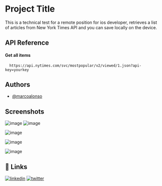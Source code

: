 
# Project Title

This is a technical test for a remote position for ios developer, retrieves a list of articles from New York Times API and you can save locally on the device.


## API Reference

#### Get all items

```http
  https://api.nytimes.com/svc/mostpopular/v2/viewed/1.json?api-key=yourkey
```




## Authors

- [@marcoalonso](https://github.com/marcoalonso/)


## Screenshots
![image](https://github.com/user-attachments/assets/5e1ccd01-0b88-4e2a-8a6c-b301c1dccb5b)
![image](https://github.com/user-attachments/assets/9d86b0e2-5e8c-4c0d-867d-de97ce6c2ea1)

![image](https://github.com/user-attachments/assets/962ae11f-ac22-415a-9c63-ff050b3b7b62)



![image](https://github.com/user-attachments/assets/a7085dcd-0868-401c-943e-483ec223c24f)



![image](https://github.com/user-attachments/assets/fa7a85eb-5b62-469f-93f7-60d183088bc8)




## 🔗 Links
[![linkedin](https://img.shields.io/badge/linkedin-0A66C2?style=for-the-badge&logo=linkedin&logoColor=white)](https://www.linkedin.com/in/marcoalonso/)
[![twitter](https://upload.wikimedia.org/wikipedia/commons/thumb/9/9e/YouTube_Logo_%282013-2017%29.svg/1280px-YouTube_Logo_%282013-2017%29.svg.png)](https://www.youtube.com/channel/UCknu6vH4a8tXLFpM_uQ-hBA/)

